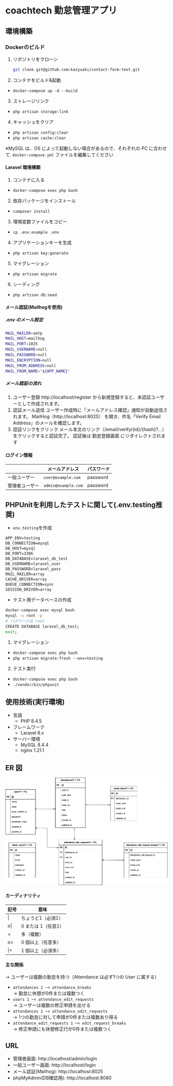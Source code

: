 # coachtech 勤怠管理アプリ

## 環境構築

### Dockerのビルド
1. リポジトリをクローン  
   ```bash
   git clone git@github.com:kazyuaki/contact-form-test.git
   ```
2. コンテナをビルド&起動
  - `docker-compose up -d --build`

3. ストレージリンク 
  - `php artisan storage:link`

4. キャッシュをクリア
  - `php artisan config:clear`
  - `php artisan cache:clear`
        
  ※MySQL は、OS によって起動しない場合があるので、それぞれの PC に合わせて.  `docker-compose.yml` ファイルを編集してください

#### Laravel 環境構築
1. コンテナに入る
  - `docker-compose exec php bash`

2. 依存パッケージをインストール
  - `composer install`

3. 環境変数ファイルをコピー
  - `cp .env.example .env` 

4. アプリケーションキーを生成
  - `php artisan key:generate`

5. マイグレーション
  - `php artisan migrate`

6. シーディング
  - `php artisan db:seed`

#### メール認証(Mailhogを使用)

##### .env のメール設定
```bash
MAIL_MAILER=smtp
MAIL_HOST=mailhog
MAIL_PORT=1025
MAIL_USERNAME=null
MAIL_PASSWORD=null
MAIL_ENCRYPTION=null
MAIL_FROM_ADDRESS=null
MAIL_FROM_NAME="${APP_NAME}"
```

##### メール認証の流れ
1.	ユーザー登録
http://localhost/register から新規登録すると、未認証ユーザーとして作成されます。
2.	認証メール送信
ユーザー作成時に「メールアドレス確認」通知が自動送信されます。
MailHog（http://localhost:8025）
を開き、件名「Verify Email Address」のメールを確認します。
3.	認証リンクをクリック
メール本文のリンク（/email/verify/{id}/{hash}?...）をクリックすると認証完了。
認証後は 勤怠登録画面 にリダイレクトされます


#### ログイン情報

||メールアドレス|パスワード|
| --- | --- | --- |
|一般ユーザー|`user@example.com`|password|
|管理者ユーザー|`admin@example.com`|password|


## PHPUnitを利用したテストに関して(.env.testing推奨)
- `env.testing`を作成
```env
APP_ENV=testing
DB_CONNECTION=mysql
DB_HOST=mysql
DB_PORT=3306
DB_DATABASE=laravel_db_test
DB_USERNAME=laravel_user
DB_PASSWORD=laravel_pass
MAIL_MAILER=array
CACHE_DRIVER=array
QUEUE_CONNECTION=sync
SESSION_DRIVER=array
```

- テスト用データベースの作成
```bash
docker-compose exec mysql bash
mysql -u root -p
# パスワードは root
CREATE DATABASE laravel_db_test;
exit;
```

1. マイグレーション
- `docker-compose exec php bash`
- `php artisan migrate:fresh --env=testing`

2. テスト実行
- `docker-compose exec php bash`
- `./vendor/bin/phpunit`


## 使用技術(実行環境)
- 言語
  - PHP 8.4.5
- フレームワーク
  - Laravel 8.x
- サーバー環境
  - MySQL 8.4.4
  - nginx 1.21.1

## ER 図
![ER図](Mock-caseER.drawio.png)

#### カーディナリティ
| 記号       | 意味                |
| ---------- | ------------------- |
| &#124;     | ちょうど1（必須1）  |
| o&#124;    | 0 または 1（任意1） |
| &lt;       | 多（複数）          |
| o&lt;      | 0 個以上（任意多）  |
| &#124;&lt; | 1 個以上（必須多）  |

#### 主な関係
  → ユーザーは複数の勤怠を持つ（Attendance は必ず1つの User に属する）
- `attendances 1 ─< attendance_breaks`  
  → 勤怠に休憩が0件または複数つく
- `users 1 ─< attendance_edit_requests`  
  → ユーザーは複数の修正申請を出せる
- `attendances 1 ─< attendance_edit_requests`  
  → 1つの勤怠に対して申請が0件または複数あり得る
- `attendance_edit_requests 1 ─< edit_request_breaks`  
  → 修正申請にも休憩修正行が0件または複数つく


## URL
- 管理者画面: http://localhost/admin/login
- 一般ユーザー画面: http://localhost/login 
- メール認証(Mailhog): http://localhost:8025
- phpMyAdmin(DB確認用): http://localhost:8080
